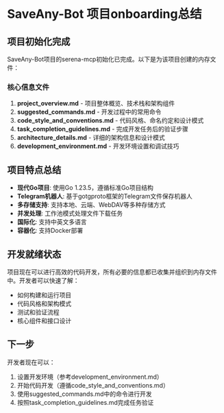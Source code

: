 # SaveAny-Bot 项目onboarding总结

## 项目初始化完成

SaveAny-Bot项目的serena-mcp初始化已完成。以下是为该项目创建的内存文件：

### 核心信息文件
1. **project_overview.md** - 项目整体概览、技术栈和架构组件
2. **suggested_commands.md** - 开发过程中的常用命令
3. **code_style_and_conventions.md** - 代码风格、命名约定和设计模式
4. **task_completion_guidelines.md** - 完成开发任务后的验证步骤
5. **architecture_details.md** - 详细的架构信息和设计模式
6. **development_environment.md** - 开发环境设置和调试技巧

## 项目特点总结
- **现代Go项目**: 使用Go 1.23.5，遵循标准Go项目结构
- **Telegram机器人**: 基于gotgproto框架的Telegram文件保存机器人
- **多存储支持**: 支持本地、云端、WebDAV等多种存储方式
- **并发处理**: 工作池模式处理文件下载任务
- **国际化**: 支持中英文多语言
- **容器化**: 支持Docker部署

## 开发就绪状态
项目现在可以进行高效的代码开发，所有必要的信息都已收集并组织到内存文件中。开发者可以快速了解：
- 如何构建和运行项目
- 代码风格和架构模式
- 测试和验证流程
- 核心组件和接口设计

## 下一步
开发者现在可以：
1. 设置开发环境（参考development_environment.md）
2. 开始代码开发（遵循code_style_and_conventions.md）
3. 使用suggested_commands.md中的命令进行开发
4. 按照task_completion_guidelines.md完成任务验证